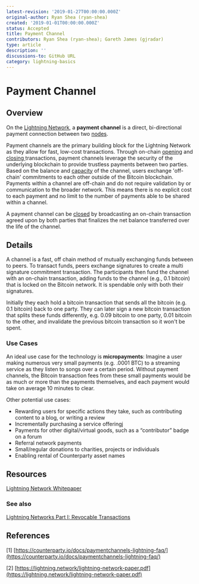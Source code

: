 ```yaml
---
latest-revision: '2019-01-27T00:00:00.000Z'
original-author: Ryan Shea (ryan-shea)
created: '2019-01-01T00:00:00.000Z'
status: Accepted
title: Payment Channel
contributors: Ryan Shea (ryan-shea); Gareth James (gjradar)
type: article
description: ''
discussions-to: GitHub URL
category: lightning-basics
---
```


# Payment Channel

## Overview

On the [Lightning Network](lightning-network.md), a **payment channel** is a direct, bi-directional payment connection between two [nodes](node.md).

Payment channels are the primary building block for the Lightning Network as they allow for fast, low-cost transactions. Through on-chain [opening](../channels/channel-opening.md) and [closing ](../channels/channel-closing.md)transactions, payment channels leverage the security of the underlying blockchain to provide trustless payments between two parties. Based on the balance and [capacity](../channels/channel-capacity.md) of the channel, users exchange 'off-chain' commitments to each other outside of the Bitcoin blockchain. Payments within a channel are off-chain and do not require validation by or communication to the broader network. This means there is no explicit cost to each payment and no limit to the number of payments able to be shared within a channel.

A payment channel can be [closed](../channels/channel-closing.md) by broadcasting an on-chain transaction agreed upon by both parties that finalizes the net balance transferred over the life of the channel.

## Details

A channel is a fast, off chain method of mutually exchanging funds between to peers. To transact funds, peers exchange signatures to create a multi signature commitment transaction. The participants then fund the channel with an on-chain transaction, adding funds to the channel \(e.g., 0.1 bitcoin\) that is locked on the Bitcoin network. It is spendable only with both their signatures.

Initially they each hold a bitcoin transaction that sends all the bitcoin \(e.g. 0.1 bitcoin\) back to one party. They can later sign a new bitcoin transaction that splits these funds differently, e.g. 0.09 bitcoin to one party, 0.01 bitcoin to the other, and invalidate the previous bitcoin transaction so it won't be spent.

### Use Cases

An ideal use case for the technology is **micropayments**: Imagine a user making numerous very small payments \(e.g. .0001 BTC\) to a streaming service as they listen to songs over a certain period. Without payment channels, the Bitcoin transaction fees from these small payments would be as much or more than the payments themselves, and each payment would take on average 10 minutes to clear.

Other potential use cases:

* Rewarding users for specific actions they take, such as contributing content to a blog, or writing a review
* Incrementally purchasing a service offering[j](https://storj.io/)
* Payments for other digital/virtual goods, such as a “contributor” badge on a forum
* Referral network payments
* Small/regular donations to charities, projects or individuals
* Enabling rental of Counterparty asset names

## Resources

[Lightning Network Whitepaper](https://lightning.network/lightning-network-paper.pdf)

### See also

[Lightning Networks Part I: Revocable Transactions](https://rusty.ozlabs.org/?p=450)

## References

\[1\] [https://counterparty.io/docs/paymentchannels-lightning-faq/](https://counterparty.io/docs/paymentchannels-lightning-faq/)

\[2\] [https://lightning.network/lightning-network-paper.pdf](https://lightning.network/lightning-network-paper.pdf)

